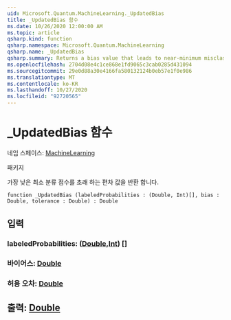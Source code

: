 ```yaml
---
uid: Microsoft.Quantum.MachineLearning._UpdatedBias
title: _UpdatedBias 함수
ms.date: 10/26/2020 12:00:00 AM
ms.topic: article
qsharp.kind: function
qsharp.namespace: Microsoft.Quantum.MachineLearning
qsharp.name: _UpdatedBias
qsharp.summary: Returns a bias value that leads to near-minimum misclassification score.
ms.openlocfilehash: 2704d08e4c1ce868e1fd9065c3cab0285d431094
ms.sourcegitcommit: 29e0d88a30e4166fa580132124b0eb57e1f0e986
ms.translationtype: MT
ms.contentlocale: ko-KR
ms.lasthandoff: 10/27/2020
ms.locfileid: "92720565"
---
```

# <a name="_updatedbias-function"></a>_UpdatedBias 함수

네임 스페이스: [MachineLearning](xref:Microsoft.Quantum.MachineLearning)

패키지 [](https://nuget.org/packages/)


가장 낮은 최소 분류 점수를 초래 하는 편차 값을 반환 합니다.

```qsharp
function _UpdatedBias (labeledProbabilities : (Double, Int)[], bias : Double, tolerance : Double) : Double
```


## <a name="input"></a>입력

### <a name="labeledprobabilities--doubleint"></a>labeledProbabilities: ([Double](xref:microsoft.quantum.lang-ref.double),[Int](xref:microsoft.quantum.lang-ref.int)) []




### <a name="bias--double"></a>바이어스: [Double](xref:microsoft.quantum.lang-ref.double)




### <a name="tolerance--double"></a>허용 오차: [Double](xref:microsoft.quantum.lang-ref.double)





## <a name="output--double"></a>출력: [Double](xref:microsoft.quantum.lang-ref.double)

